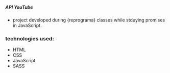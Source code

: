 ##### API YouTube 

-  project developed during {reprograma} classes while stduying promises in JavaScript. 

### technologies used: 

* HTML 
* CSS
* JavaScript 
* SASS 
